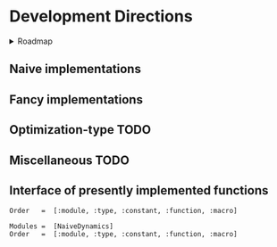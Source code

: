 # Development Directions

<details>
   <summary>Roadmap</summary>
   
## Roadmap
### Version 0.00.1
 [x] System instantiation for a generic method and object
 [x] Generic methods, structures, and types to establish an architecture --grtting there
 [x] Separated Testing module
 [x] Generation of a simulation system from generic generator functions
 [x] Generic simulation
 [x] Profiling of a generic simulation and the MDInput?
 [x] Invert generate_object and collect_objects to reduce allocations and prevent having to write messy ass logic that collates elements of object into vectors of object_collection
 [x] Lewrn how to initialize objectCollections in 1 step where they are initialized  and the method of filling is dependent on the type of object, not the collection.
 [x] I think maybe i should not break out the logic for generateposition from collect_objects because doing so might be annoying?
 [x] Threads.@spawn velocityfill position fill ---- that's excessive, no
 [x] Get rid of GenericCollector, toss it into the GenericSystem? No, it's just an initialization. But can pull the initial number of atoms from MDInput


### Version 0.00.2
 [x] From initialization of a genericObjectCollection, or the function call of a simulation, generate a pairlist of every unique pair. Hoepfully design this function to be extensible to any number of unique groupings, rather than only pairs -- yes but only with a library
 [x] Vectorize unique pairs, just for shits, giggles,  and curiosity testing? --- no, julian for loops may be faster than vectorized process
 [x] Refactor of GenericObjectCollection and functions to be a single array filled with typed arrays as fields, rather than an object with several attached arrays, so more continuity in data --- no, StructArrays.jl doesnt work or doesnt make sense to me
 [x] Following GOC Refactor,  consider if math should be done on the arrays of GenericObjectCollection, or if the values at start should be copied to smaller arrays that contain only the details pertinent to a given calculation. For now, i think no. It shouldnt be too much of a fuss to create a memory minimal version later, one that copies and cuts out unrelevant information for the sake of parallelization
 [x] Use DataFrames or another package (https://discourse.julialang.org/t/matrix-column-row-labelling/84064/3) for the purpose of assigning labels to the arrays of ObJectCollection, so that code can either call the right subfield by name or by index, rather than index alone and depending on the user to intuit the right name
 [x] Get the docs working
 [x] Get a commentaries/notes doc going in the docs pages. Maybe blog style
 [x] Microbenchmarking of the old genericobjectvollection vs the dataframe one and whether simulate! needs to have the coords and vectors extracted out of it
 [x] Implementstion of a lennard jones potential for generi. Particles
 [x] In simulate!, before the step iterator, we need a section to precalculate values and initialize vectors ---- ??, they are already initialized, weirdo
 [x] To gnericobjectcolelction add radius vector, potential, force
 [x] NaivePairlist algorithm
 [x] Modify the nested logger function by passing it each local variable that it needs to use
 [x] Add a pruner to positions for ones too close at initialization
 [x] Make the pruner time stable
 [x] Set makie work craft into its own module so we dont ask the guthub action to precompile NaiveDynamics when it doesnt have a visualization routine
 [x] Why does ci.yml exist? What does it aim to do? ~run the test package, boss
 [x] Change ci.yml to avoid indicating OS interoperability
 [x] Cutdown on the slop in Simulator
 [x] develop independent methods for MVec  until and unless nonindexable SVec's start winning
 [] improve naming for Vec3D and Stat(ic)?Vec3D
 [x] NaiveLennardJones based on MVec
 [] NaiveCoulomb based on MVec
 [x] Naive Logging and storage of data as a text file by snapshotting the whole struct~~
 [x] change structuring, so that the object collection is not nested within misc structs
      get rid of the name pile at the start of simulate!()
      simulate takes 3 arguments, a collector, a collection, and the simSpecs, where type dispatch is based around the type of the SimSpecs, if it is a VerletVel or otherwise integrator
      add documentation to describe the arguments for simulate!(), as objectcollection will be shortened to sys, collector to clct and simulationspecification will just be spec
 [x] update simulate!() and object collection so that the force is the force of the current step, so that for a logg of position and force, the listed force sum is the force that (along with velocity and other methods) that caused the particles to change positions between the previous step and the current step
 [x] get rid of dumloop_product!() as it is just an unnecessary composite of larger pieces
 [x] GLMakie integration and MP4 deliverable for data analysis
 [] add temperature rescaling to catch molecules that suddenly acquire an obscene velocity.

### Version 0.00.3
 [] Improve design of the Logger to be compatible with makie
 [x] Github work flow for a private uhh workspace
 [x] Github based integrations of the code at start and endpoints
 [] Figure out how to start getting test coverage and using formal unit testing procedures
 [] Wrap custome types in functions so that a user can call a function and assign labeled arguments (eg "duration=10"), rather than having nameless and ordered fields
   [] These wrapper functions may also contain side logic for checking inputs are correct as well as the actual logic to be done on the particular system, as shown in Molly.setup
 [] Output logfile with modification of the set up routine to allow the user to add in a place and a type of output, but defaulting to a generic
 [x] Random generation for each component. Check that this works
 [] Aqua.jl
 [] Consider putting in architecture to read data from input files so we can test coverage with fixed values and analyze for changes with feature development.
 [] add several Naive implementations
 [] For instance, sigma6th and sigma12 should be calculated prior to simulation for each unique radius of objects in our objectcollection --- lord willing the compiler will do this at compile time, but i trust nothing and no one.
 [] check the naive unique pairs function for correctness. I was kinda just throwing stuff at a wall to see if it worked
 [] fix precision bug where the precision selected by the user is actually the precision applied throughout
 [] Get test coverage working and automated with each commit
 [] Fix position recording so that the simulation can be logged for a user specified number of runs
 [] add ```simulate!()``` resolution so that the system can log the last few steps, if the last step does not trigger a logging of the chunk
 [x] fix bug in simulation recorder where the chunk_index has to be updated inside the for each step loop. when placed inside the record_simulation if statement, then the value will be reset by simulate!() to it's initial definition value each step, even if the place where the value was defined as '2' sits outside of the stepper loop. this could be automagically fixed when we move to more direct function arguments rather than the equivalency pile up top.
 [] fix velocity verlet to prevent velocity from depreciating for no reason. most likely, the velocity values are being overwritten by intermediates, which are based on forces. as forces tend to zero, so shall intermediates and velocities. or the force is just whacked up. not sure!
 [] use for each fill!() for all instances of IntermediateVector = DataVector
 [x] allow record_video() to have user input for the frame recording interval. do this by pushing every multiple of frameInterval to the positions vector


### Version 0.00.4
 [] Improve the boundary_reflect!() in some way to either reduce frequency of checking (pair list), use an aligned array(s) to broadcast that checks in a single statement rather than 6 if statements, convert wall actions into a potential,something else, or all of the above. At leat make it Naive+ rather than just Naive.
 [] Research how boundary conditions are set so as to avoid assessing the value of every particle to see if it exists in the box or not at each time step
 [] optimize naive implementations so that they dont endlessly allocate temporary values and obtain pre-allocated overwrite spaces prior to entering the for-each-step loop
 [] maybe even create a few fancy implementations or Naive+ Naive++ 
 [] integrate tree based neighbor finding
 [] modify the makie extension with the advice posted on their documentation https://docs.makie.org/stable/explanations/recipes#Full-recipes-with-the-@recipe-macro
 [] fix makie extension so that I don't have to load in GLMakie and all of it's dependencies every single time.
 [] fix up collection.current step and how it is updated inside of simulate!(). it is silly to have to allocate a vector filled with the same data point for each particle at every step. But also, is it really a big deal?
 [] organize helpGwen.md
 [] test out and redevelop struct of arrays of arrays for the Log of ObjectCollections and get a write up on how it's going. it went poorly last time and I am not certain why and I would have to manually search the diary to see if I wrote anything. and maybe i wrote nothign
 [] integrate the julian testing packages as part of a refactor to make naming consistent but also make it easier. for instance, I keep mispelling simLog as simlog when simlog works absolutely fine and syslog might make more sense. or just log.
 [] find documentation bug


### Version 0.00.5
 [] Momentum calculations for particles of a selectable and variable radius radius so they bounce against each other for Newtonian-based simulation
 [] Makie rendering / Refactor Makie extension to depict the variable radii of the particles
 [] Measure energy conservation, explore how it evolves
 [] Analyze how to improve the oneloop simulation, write-up in devdiary, investigate why allocation crazy
 [] By lazyarrays?
 [] By ArrayFire, non julian kernel abstraction library?
 [] By replacing GenericObjColl with a vector of Tuples that contain alll of the information? Maintain broadcasting functionality by a vector of tuples of numbers, M/SVectors of numbers, and strings
Version
 [] Should the component forces LJ, Coulomb etc. be dumped at the very end of each step, given that they are completely recomputed in the next step based on the old situation, rather than additive?


### Version 0.01
 [x] Changename from NaiveMD to NaiveDynamics
 [] System initialization from an input file, from a hand constructed input
 [] Definition of a simple particle
 [x] Velocity verlet-based calcuation of stepwise forces, velocities, and positions
 [x] Modeling of spheroids with a lennard jones potential
 [] Logging of velocity and position (and any other dynamic property) at a selectable interval
 [] Particle in a well simulation where the box does something based on the particles being equal or less than a constant distance too close to the wall
 [] Render spheres bouncing against each other in a prism

### Version 0.02
 [] Naive construction of required and assumed unit definitions or importation of unitful.jl for Atom and AtomCollection
 []
</details>

## Naive implementations

## Fancy implementations

## Optimization-type TODO

## Miscellaneous TODO



## Interface of presently implemented functions
```@index
Order   =  [:module, :type, :constant, :function, :macro]
```

```@autodocs
Modules =  [NaiveDynamics]
Order   =  [:module, :type, :constant, :function, :macro]
```